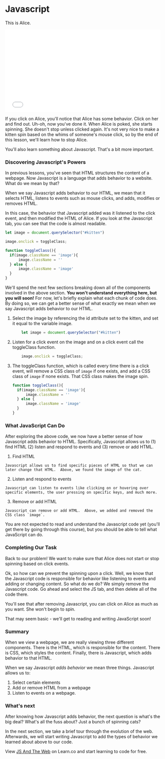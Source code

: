 # Javascript

This is Alice.

<iframe height='265' scrolling='no' title='js and the web' src='//codepen.io/joemburgess/embed/bqayRX/?height=265&theme-id=0&default-tab=css,result&embed-version=2&editable=true' frameborder='no' allowtransparency='true' allowfullscreen='true' style='width: 100%;'>See the Pen <a href='http://codepen.io/joemburgess/pen/bqayRX/'>js and the web</a> by Joe Burgess (<a href='http://codepen.io/joemburgess'>@joemburgess</a>) on <a href='http://codepen.io'>CodePen</a>.
</iframe>

If you click on Alice, you'll notice that Alice has some behavior.  Click on her and find out.  Uh-oh, now you've done it.  When Alice is poked, she starts spinning.  She doesn't stop unless clicked again.  It's not very nice to make a kitten spin based on the whims of someone's mouse click, so by the end of this lesson, we'll learn how to stop Alice.  

You'll also learn something about Javascript. That's a bit more important. 

### Discovering Javascript's Powers

In previous lessons, you've seen that HTML structures the content of a webpage.  Now Javascript is a language that adds behavior to a website.  What do we mean by that?

When we say Javascript adds behavior to our HTML, we mean that it selects HTML, listens to events such as mouse clicks, and adds, modifies or removes HTML.  

In this case, the behavior that Javascript added was it listened to the click event, and then modified the HTML of Alice. If you look at the Javascript tab, you can see that the code is almost readable.  

```javascript 
let image = document.querySelector("#kitten")

image.onclick = toggleClass;

function toggleClass(){
  if(image.className == 'image'){
      image.className = ''
  } else {
      image.className = 'image'
  }
}
```

We'll spend the next few sections breaking down all of the components involved in the above section. **You won't understand everything here, but you will soon!** For now, let's briefly explain what each chunk of code does.  By doing so, we can get a better sense of what exactly we mean when we say Javascript adds behavior to our HTML.



1. Select the image by referencing the id attribute set to the kitten, and set it equal to the variable image.

	```javascript 
		let image = document.querySelector("#kitten")
	```

2. Listen for a click event on the image and on a click event call the toggleClass function.

	```javascript
		image.onclick = toggleClass;
	```
	
3. The toggleClass function, which is called every time there is a click event, will remove a CSS class of `image` if one exists, and add a CSS class of `image` if none exists.  That CSS class makes the image spin.

	```javascript
	function toggleClass(){
	  if(image.className == 'image'){
	      image.className = ''
	  } else {
	      image.className = 'image'
	  }
	}
	```

### What JavaScript Can Do

After exploring the above code, we now have a better sense of how Javascript adds behavior to HTML.  Specifically, Javascript allows us to (1) find HTML (2) listen and respond to events and (3) remove or add HTML.

  1. Find HTML
  	
	Javascript allows us to find specific pieces of HTML so that we can later change that HTML.  Above, we found the image of the cat.
	
  2. Listen and respond to events
	
	Javascript can listen to events like clicking on or hovering over specific elements, the user pressing on specific keys, and much more.

  3. Remove or add HTML
  
	Javascript can remove or add HTML.  Above, we added and removed the CSS class `image`.

You are not expected to read and understand the Javascript code yet (you'll get there by going through this course), but you should be able to tell what JavaScript can do.  

### Completing Our Task

Back to our problem! We want to make sure that Alice does not start or stop spinning based on click events.

Ok, so how can we prevent the spinning upon a click.  Well, we know that the Javascript code is responsible for behavior like listening to events and adding or changing content.  So what do we do?  We simply remove the Javascript code. Go ahead and select the JS tab, and then delete all of the code there. 

You'll see that after removing Javascript, you can click on Alice as much as you want.  She won't begin to spin.

That may seem basic - we'll get to reading and writing JavaScript soon!

### Summary

When we view a webpage, we are really viewing three different components.  There is the HTML, which is responsible for the content.  There is CSS, which styles the content. Finally, there is Javascript, which adds behavior to that HTML.

When we say Javascript _adds behavior_ we mean three things.  Javascript allows us to:

1. Select certain elements
2. Add or remove HTML from a webpage
3. Listen to events on a webpage.

### What's next

After knowing how Javascript adds behavior, the next question is what's the big deal?  What's all the fuss about?  Just a bunch of spinning cats?

In the next section, we take a brief tour through the evolution of the web.  Afterwards, we will start writing Javascript to add the types of behavior we learned about above to our code.

<p class='util--hide'>View <a href='https://learn.co/lessons/js-and-the-web'>JS And The Web</a> on Learn.co and start learning to code for free.</p>
